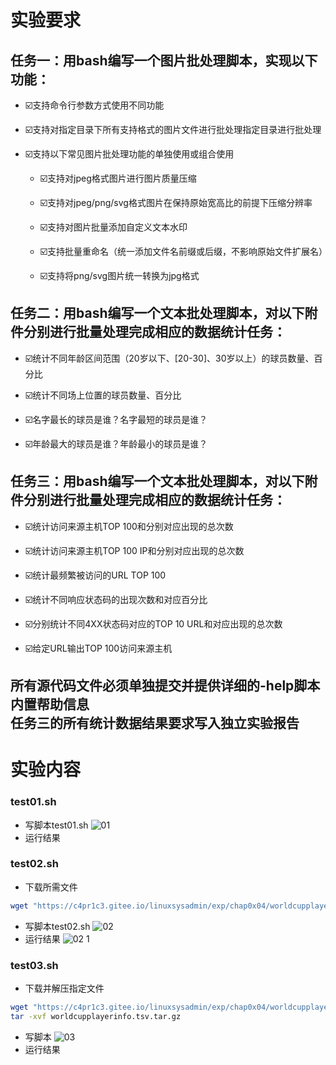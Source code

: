 # 实验要求
## 任务一：用bash编写一个图片批处理脚本，实现以下功能：
* ☑️支持命令行参数方式使用不同功能

* ☑️支持对指定目录下所有支持格式的图片文件进行批处理指定目录进行批处理

* ☑️支持以下常见图片批处理功能的单独使用或组合使用

    * ☑️支持对jpeg格式图片进行图片质量压缩

    * ☑️支持对jpeg/png/svg格式图片在保持原始宽高比的前提下压缩分辨率

    * ☑️支持对图片批量添加自定义文本水印

    * ☑️支持批量重命名（统一添加文件名前缀或后缀，不影响原始文件扩展名）
  
    * ☑️支持将png/svg图片统一转换为jpg格式

## 任务二：用bash编写一个文本批处理脚本，对以下附件分别进行批量处理完成相应的数据统计任务：
* ☑️统计不同年龄区间范围（20岁以下、[20-30]、30岁以上）的球员数量、百分比

* ☑️统计不同场上位置的球员数量、百分比

* ☑️名字最长的球员是谁？名字最短的球员是谁？

* ☑️年龄最大的球员是谁？年龄最小的球员是谁？

## 任务三：用bash编写一个文本批处理脚本，对以下附件分别进行批量处理完成相应的数据统计任务：
* ☑️统计访问来源主机TOP 100和分别对应出现的总次数

* ☑️统计访问来源主机TOP 100 IP和分别对应出现的总次数

* ☑️统计最频繁被访问的URL TOP 100

* ☑️统计不同响应状态码的出现次数和对应百分比

* ☑️分别统计不同4XX状态码对应的TOP 10 URL和对应出现的总次数

* ☑️给定URL输出TOP 100访问来源主机

## 所有源代码文件必须单独提交并提供详细的-help脚本内置帮助信息<br>任务三的所有统计数据结果要求写入独立实验报告
# 实验内容
### test01.sh
* 写脚本test01.sh
![01](https://user-images.githubusercontent.com/74172793/161087916-39573311-61a8-4a98-8f03-249b860e5eb2.png)
* 运行结果

### test02.sh
* 下载所需文件
```bash
wget "https://c4pr1c3.gitee.io/linuxsysadmin/exp/chap0x04/worldcupplayerinfo.tsv"
```
* 写脚本test02.sh
![02](https://user-images.githubusercontent.com/74172793/161089203-74fdcf37-e403-4986-9c3d-38db39522599.png)
* 运行结果
![02 1](https://user-images.githubusercontent.com/74172793/161089674-137f2209-3952-4e35-b3f6-f721e08afa7b.png)

### test03.sh
* 下载并解压指定文件
```bash
wget "https://c4pr1c3.gitee.io/linuxsysadmin/exp/chap0x04/worldcupplayerinfo.tsv"
tar -xvf worldcupplayerinfo.tsv.tar.gz
```
* 写脚本
![03](https://user-images.githubusercontent.com/74172793/161090576-f218f786-17d3-4718-bdbf-74489f7281f7.png)
* 运行结果

